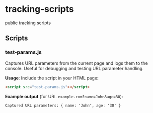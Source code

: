 # tracking-scripts
public tracking scripts

## Scripts

### test-params.js
Captures URL parameters from the current page and logs them to the console. Useful for debugging and testing URL parameter handling.

**Usage**: Include the script in your HTML page:
```html
<script src="test-params.js"></script>
```

**Example output** (for URL `example.com?name=John&age=30`):
```
Captured URL parameters: { name: 'John', age: '30' }
```
